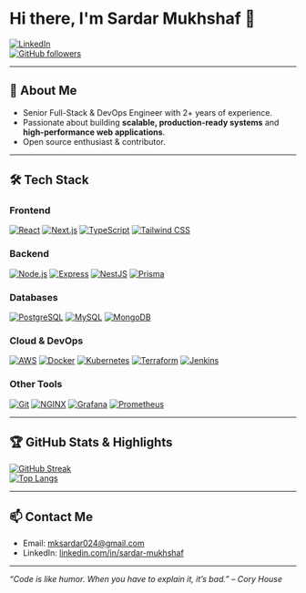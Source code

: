 # Hi there, I'm Sardar Mukhshaf 👋

[![LinkedIn](https://img.shields.io/badge/LinkedIn-0A66C2?style=for-the-badge&logo=linkedin&logoColor=white)](https://www.linkedin.com/in/sardar-mukhshaf)  
[![GitHub followers](https://img.shields.io/github/followers/your-username?label=Follow&style=for-the-badge)](https://github.com/sardar-mukhshaf)

---

## 🚀 About Me
- Senior Full-Stack & DevOps Engineer with 2+ years of experience.  
- Passionate about building **scalable, production-ready systems** and **high-performance web applications**.  
- Open source enthusiast & contributor.  

---

## 🛠️ Tech Stack

### **Frontend**
[![React](https://img.shields.io/badge/React-20232A?style=for-the-badge&logo=react&logoColor=61DAFB)](https://reactjs.org/) 
[![Next.js](https://img.shields.io/badge/Next.js-000000?style=for-the-badge&logo=next.js&logoColor=white)](https://nextjs.org/) 
[![TypeScript](https://img.shields.io/badge/TypeScript-007ACC?style=for-the-badge&logo=typescript&logoColor=white)](https://www.typescriptlang.org/) 
[![Tailwind CSS](https://img.shields.io/badge/Tailwind_CSS-06B6D4?style=for-the-badge&logo=tailwind-css&logoColor=white)](https://tailwindcss.com/)

### **Backend**
[![Node.js](https://img.shields.io/badge/Node.js-339933?style=for-the-badge&logo=node.js&logoColor=white)](https://nodejs.org/) 
[![Express](https://img.shields.io/badge/Express.js-000000?style=for-the-badge&logo=express&logoColor=white)](https://expressjs.com/) 
[![NestJS](https://img.shields.io/badge/NestJS-E0234E?style=for-the-badge&logo=nestjs&logoColor=white)](https://nestjs.com/) 
[![Prisma](https://img.shields.io/badge/Prisma-0C344B?style=for-the-badge&logo=prisma&logoColor=white)](https://www.prisma.io/) 

### **Databases**
[![PostgreSQL](https://img.shields.io/badge/PostgreSQL-316192?style=for-the-badge&logo=postgresql&logoColor=white)](https://www.postgresql.org/) 
[![MySQL](https://img.shields.io/badge/MySQL-4479A1?style=for-the-badge&logo=mysql&logoColor=white)](https://www.mysql.com/) 
[![MongoDB](https://img.shields.io/badge/MongoDB-47A248?style=for-the-badge&logo=mongodb&logoColor=white)](https://www.mongodb.com/)

### **Cloud & DevOps**
[![AWS](https://img.shields.io/badge/AWS-232F3E?style=for-the-badge&logo=amazon-aws&logoColor=white)](https://aws.amazon.com/) 
[![Docker](https://img.shields.io/badge/Docker-2496ED?style=for-the-badge&logo=docker&logoColor=white)](https://www.docker.com/) 
[![Kubernetes](https://img.shields.io/badge/Kubernetes-326CE5?style=for-the-badge&logo=kubernetes&logoColor=white)](https://kubernetes.io/) 
[![Terraform](https://img.shields.io/badge/Terraform-7B42BC?style=for-the-badge&logo=terraform&logoColor=white)](https://www.terraform.io/) 
[![Jenkins](https://img.shields.io/badge/Jenkins-D24939?style=for-the-badge&logo=jenkins&logoColor=white)](https://www.jenkins.io/) 

### **Other Tools**
[![Git](https://img.shields.io/badge/Git-F05032?style=for-the-badge&logo=git&logoColor=white)](https://git-scm.com/) 
[![NGINX](https://img.shields.io/badge/NGINX-009639?style=for-the-badge&logo=nginx&logoColor=white)](https://www.nginx.com/) 
[![Grafana](https://img.shields.io/badge/Grafana-F46800?style=for-the-badge&logo=grafana&logoColor=white)](https://grafana.com/) 
[![Prometheus](https://img.shields.io/badge/Prometheus-E6522C?style=for-the-badge&logo=prometheus&logoColor=white)](https://prometheus.io/) 

---

## 🏆 GitHub Stats & Highlights
[![GitHub Streak](https://streak-stats.demolab.com/?user=your-username&theme=dark)](https://git.io/streak-stats)  
[![Top Langs](https://github-readme-stats.vercel.app/api/top-langs/?username=your-username&layout=compact&theme=dark)](https://github.com/your-username)

---

## 📫 Contact Me
- Email: [mksardar024@gmail.com](mailto:mksardar024@gmail.com)  
- LinkedIn: [linkedin.com/in/sardar-mukhshaf](https://www.linkedin.com/in/sardar-mukhshaf)  
---

*“Code is like humor. When you have to explain it, it’s bad.” – Cory House*

